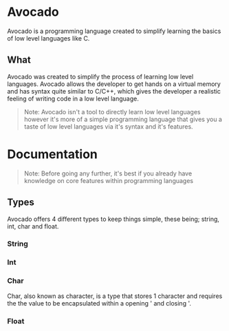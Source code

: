 # Avocado
Avocado is a programming language created to simplify learning the basics of low level languages like C.

## What
Avocado was created to simplify the process of learning low level languages.
Avocado allows the developer to get hands on a virtual memory and has syntax quite similar to C/C++,
  which gives the developer a realistic feeling of writing code in a low level language.

> Note: Avocado isn't a tool to directly learn low level languages however it's more of a simple programming
> language that gives you a taste of low level languages via it's syntax and it's features.

# Documentation
> Note: Before going any further, it's best if you already have knowledge on core features within programming languages
## Types
Avocado offers 4 different types to keep things simple, these being; string, int, char and float.
### String
### Int
### Char
Char, also known as character, is a type that stores 1 character and requires the the value to be encapsulated within a 
opening ' and closing '.
### Float
